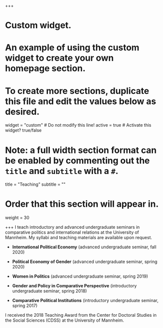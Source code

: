 +++
# Custom widget.
# An example of using the custom widget to create your own homepage section.
# To create more sections, duplicate this file and edit the values below as desired.
widget = "custom"  # Do not modify this line!
active = true  # Activate this widget? true/false

# Note: a full width section format can be enabled by commenting out the `title` and `subtitle` with a `#`.
title = "Teaching"
subtitle = ""

# Order that this section will appear in.
weight = 30

+++
I teach introductory and advanced undergraduate seminars in comparative politics and international relations at the University of Mannheim. My syllabi and teaching materials are available upon request.

* **International Political Economy** (advanced undergraduate seminar, fall 2020)

* **Political Economy of Gender** (advanced undergraduate seminar, spring 2020)

* **Women in Politics** (advanced undergraduate seminar, spring 2019)

* **Gender and Policy in Comparative Perspective** (introductory undergraduate seminar, spring 2018)

* **Comparative Political Institutions** (introductory undergraduate seminar, spring 2017)

I received the 2018 Teaching Award from the Center for Doctoral Studies in the Social Sciences (CDSS) at the University of Mannheim.
